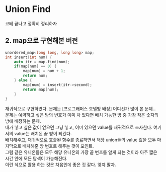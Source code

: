 Union Find
====

코테 끝나고 정확히 정리하자


## 2. map으로 구현해본 버전
```c++
unordered_map<long long, long long> map;
int insert(int num) {
    auto itr = map.find(num);
    if(map[num] == 0) {
        map[num] = num + 1;
        return num;
    } else {
        map[num] = insert(itr->second);
        return map[num];
    }
}

```
    
재귀적으로 구현하였다. 문제는 [프로그래머스 호텔방 배정] 어디선가 많이 본 문제...    
문제는 예약하고 싶은 방의 번호가 이미 차 있다면 배치 가능한 방 중 가장 작은 숫자의 방에 배정하는 문제.       
내가 넣고 싶은 값이 없으면 그냥 넣고, 이미 있으면 value를 재귀적으로 조사한다. 여기서의 value는 배치된 끝 방이 되겠다.    
배치해주고, 재귀적으로 호출된 함수를 종료하면서 해당 union들의 value 값을 모두 마지막으로 배치해준 방 번호로 해주는 것이 포인트.    
그럼 같은 유니온들은 모두 해당 유니온의 가장 끝 번호를 알게 되는 것이라 아주 짧은 시간 안에 모든 탐색이 가능해진다.    
이런 식으로 활용 하는 것은 처음인데 좋은 것 같다. 잊지 말자.
